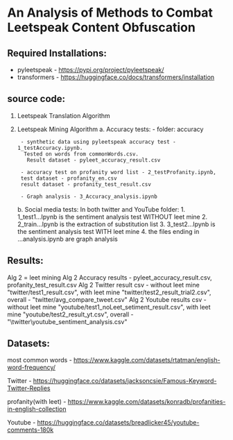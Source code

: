 # An Analysis of Methods to Combat Leetspeak Content Obfuscation

## Required Installations:
- pyleetspeak - <https://pypi.org/project/pyleetspeak/> 
- transformers - <https://huggingface.co/docs/transformers/installation>

## source code:
1. Leetspeak Translation Algorithm

2. Leetspeak Mining Algorithm
    a. Accuracy tests:
        - folder: accuracy  

        - synthetic data using pyleetspeak accuracy test - 1_testAccuracy.ipynb.  
         Tested on words from commonWords.csv.  
          Result dataset - pyleet_accuracy_result.csv  

        - accuracy test on profanity word list - 2_testProfanity.ipynb,  
        test dataset - profanity_en.csv  
        result dataset - profanity_test_result.csv
        
        - Graph analysis - 3_Accuracy_analysis.ipynb

    b. Social media tests:
        In both twitter and YouTube folder:
        1. 1_test1...Ipynb  is the sentiment analysis test WITHOUT leet mine
        2. 2_train...Ipynb  is the extraction of substitution list
        3. 3_test2...Ipynb  is the sentiment analysis test WITH leet mine
        4. the files ending in ...analysis.ipynb are graph analysis

## Results:

Alg 2 = leet mining 
Alg 2 Accuracy results - pyleet_accuracy_result.csv, profanity_test_result.csv
Alg 2 Twitter result csv - without leet mine "twitter/test1_result.csv", with leet mine "twitter/test2_result_trial2.csv", overall - "twitter/avg_compare_tweet.csv"
Alg 2 Youtube results csv - without leet mine "youtube/test1_noLeet_setiment_result.csv", with leet mine "youtube/test2_result_yt.csv", overall - "\twitter\youtube_sentiment_analysis.csv"


## Datasets:

most common words - <https://www.kaggle.com/datasets/rtatman/english-word-frequency/> 

Twitter - <https://huggingface.co/datasets/jacksoncsie/Famous-Keyword-Twitter-Replies>

profanity(with leet) - <https://www.kaggle.com/datasets/konradb/profanities-in-english-collection> 

Youtube - <https://huggingface.co/datasets/breadlicker45/youtube-comments-180k> 
